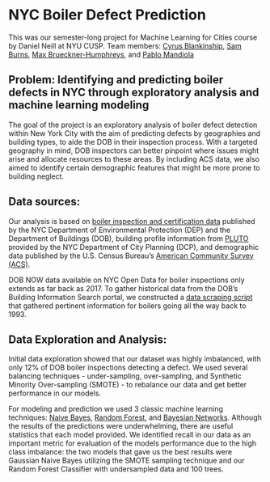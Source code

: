 # NYC Boiler Defect Prediction

This was our semester-long project for Machine Learning for Cities course by Daniel Neill at NYU CUSP. Team members: [Cyrus Blankinship](https://github.com/cyrusblankinship), [Sam Burns](https://github.com/seeess1), [Max Brueckner-Humphreys](https://github.com/mbh329), and [Pablo Mandiola](https://github.com/pmandiola)

## Problem: Identifying and predicting boiler defects in NYC through exploratory analysis and machine learning modeling

The goal of the project is an exploratory analysis of boiler defect detection within New York City with the aim of predicting defects by  geographies and building types, to aide the DOB in their inspection process. With a targeted geography in mind, DOB inspectors can better pinpoint where issues might arise and allocate resources to these areas. By including ACS data, we also aimed to identify certain demographic features that might be more prone to building neglect.

## Data sources:

Our analysis is based on [boiler inspection and certification data](https://data.cityofnewyork.us/Housing-Development/DOB-NOW-Safety-Boiler/52dp-yji6) published by the NYC Department of Environmental Protection (DEP) and the Department of Buildings (DOB), building profile information from [PLUTO](https://www1.nyc.gov/site/planning/data-maps/open-data/dwn-pluto-mappluto.page) provided by the NYC Department of City Planning (DCP), and demographic data published by the U.S. Census Bureau’s [American Community Survey (ACS)](https://www.census.gov/programs-surveys/acs/data.html).

DOB NOW data available on NYC Open Data for boiler inspections only extends as far back as 2017. To gather historical data from the DOB’s Building Information Search portal, we constructed a [data scraping script](https://github.com/cyrusblankinship/NYC_Boiler_Defect_Prediction/blob/master/Scraping%20boiler%20data.ipynb) that gathered pertinent information for boilers going all the way back to 1993.

## Data Exploration and Analysis:

Initial data exploration showed that our dataset was highly imbalanced, with only 12% of DOB boiler inspections detecting a defect. We used several balancing techniques - under-sampling, over-sampling, and Synthetic Minority Over-sampling (SMOTE) - to rebalance our data and get better performance in our models.

For modeling and prediction we used 3 classic machine learning techniques: [Naive Bayes](https://github.com/cyrusblankinship/NYC_Boiler_Defect_Prediction/blob/master/Analysis_Naive_Bayes.ipynb), [Random Forest](https://github.com/cyrusblankinship/NYC_Boiler_Defect_Prediction/blob/master/random_forest.ipynb), and [Bayesian Networks](https://github.com/cyrusblankinship/NYC_Boiler_Defect_Prediction/blob/master/Analysis_Bayesian%20Network.ipynb). Although the results of the predictions were underwhelming, there are useful statistics that each model provided. We identified recall in our data as an important metric for evaluation of the models performance due to the high class imbalance: the two models that gave us the best results were Gaussian Naive Bayes utilizing the SMOTE sampling technique and our Random Forest Classifier with undersampled data and 100 trees. 
